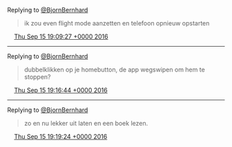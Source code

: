 Replying to [@BjornBernhard](https://twitter.com/bjrnbd/status/776497099051569152)

> ik zou even flight mode aanzetten en telefoon opnieuw opstarten

<img src="../../media/tweet.ico" width="12" /> [Thu Sep 15 19:09:27 +0000 2016](https://twitter.com/DromerDenker/status/776498180133384196)

----

Replying to [@BjornBernhard](https://twitter.com/bjrnbd/status/776499743384010752)

> dubbelklikken op je homebutton, de app wegswipen om hem te stoppen?

<img src="../../media/tweet.ico" width="12" /> [Thu Sep 15 19:16:44 +0000 2016](https://twitter.com/DromerDenker/status/776500012427640832)

----

Replying to [@BjornBernhard](https://twitter.com/bjrnbd/status/776500475713708033)

> zo en nu lekker uit laten en een boek lezen\.

<img src="../../media/tweet.ico" width="12" /> [Thu Sep 15 19:19:24 +0000 2016](https://twitter.com/DromerDenker/status/776500683847720961)